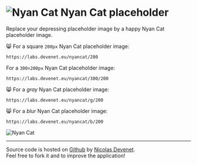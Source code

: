 # ![Nyan Cat](https://raw.githubusercontent.com/Devenet/NyanPlaceholder/master/assets/icon/favicon.png) Nyan Cat placeholder 

Replace your depressing placeholder image by a happy Nyan Cat placeholder image.


😸 For a square `200px` Nyan Cat placeholder image:

    https://labs.devenet.eu/nyancat/200

For a `300×200px` Nyan Cat placeholder image:

    https://labs.devenet.eu/nyancat/300/200


😸 For a _gray_ Nyan Cat placeholder image:

    https://labs.devenet.eu/nyancat/g/200

😸 For a _blur_ Nyan Cat placeholder image:

    https://labs.devenet.eu/nyancat/b/200


![Nyan Cat](https://labs.devenet.eu/nyancat/150)

***

Source code is hosted on [Github](https://github.com/Devenet/NyanCatPlaceholder) by [Nicolas Devenet](https://nicolas.devenet.info).  
Feel free to fork it and to improve the application!